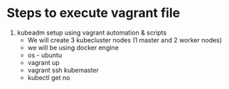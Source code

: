 # Steps to execute vagrant file 

1. kubeadm setup using vagrant automation & scripts
    - We will create 3 kubecluster nodes (1 master and 2 worker nodes)
    - we will be using docker engine
    - os - ubuntu 
    - vagrant up 
    - vagrant ssh kubemaster
    - kubectl get no
 